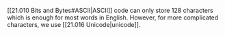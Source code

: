 [[21.010 Bits and Bytes#ASCII|ASCII]] code can only store 128 characters which is enough for most words in English.
However, for more complicated characters, we use [[21.016 Unicode|unicode]].